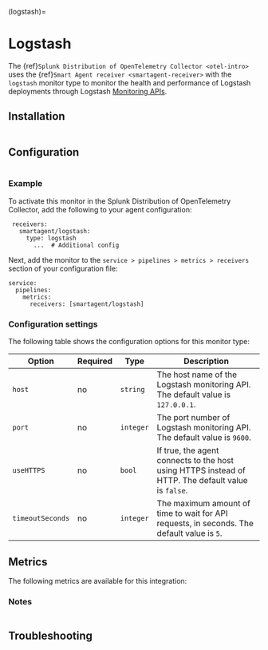 (logstash)=

# Logstash

<meta name="description" content="Use this Splunk Observability Cloud integration for the Logstash monitor. See benefits, install, configuration, and metrics">

The {ref}`Splunk Distribution of OpenTelemetry Collector <otel-intro>` uses the {ref}`Smart Agent receiver <smartagent-receiver>` with the `logstash` monitor type to monitor the health and performance of Logstash deployments through
Logstash [Monitoring APIs](https://www.elastic.co/guide/en/logstash/current/monitoring-logstash.html).

## Installation

```{include} /_includes/collector-installation.md
```

## Configuration

```{include} /_includes/configuration.md
```

### Example

To activate this monitor in the Splunk Distribution of OpenTelemetry Collector, add the following to your agent configuration:

```
 receivers:
   smartagent/logstash:
     type: logstash
       ...  # Additional config
```
Next, add the monitor to the `service > pipelines > metrics > receivers` section of your configuration file:

```
service:
  pipelines:
    metrics:
      receivers: [smartagent/logstash]
```

### Configuration settings

The following table shows the configuration options for this monitor type:

| Option | Required | Type | Description |
| --- | --- | --- | --- |
| `host` | no | `string` | The host name of the Logstash monitoring API. The default value is `127.0.0.1`. |
| `port` | no | `integer` | The port number of Logstash monitoring API. The default value is `9600`. |
| `useHTTPS` | no | `bool` | If true, the agent connects to the host using HTTPS instead of HTTP. The default value is `false`. |
| `timeoutSeconds` | no | `integer` | The maximum amount of time to wait for API requests, in seconds. The default value is `5`. |

## Metrics

The following metrics are available for this integration:

<div class="metrics-yaml" url="https://raw.githubusercontent.com/signalfx/splunk-otel-collector/main/internal/signalfx-agent/pkg/monitors/logstash/logstash/metadata.yaml"></div>

### Notes

```{include} /_includes/metric-defs.md
```

## Troubleshooting

```{include} /_includes/troubleshooting.md
```
